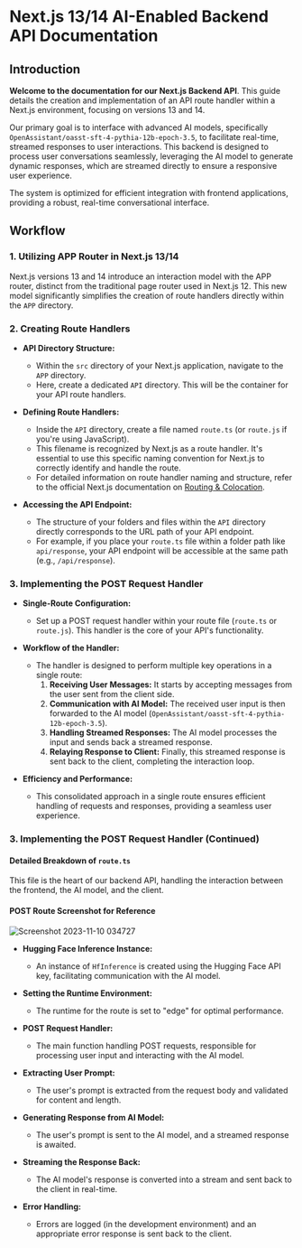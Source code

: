 # Next.js 13/14 AI-Enabled Backend API Documentation

## Introduction

**Welcome to the documentation for our Next.js Backend API**. This guide details the creation and implementation of an API route handler within a Next.js environment, focusing on versions 13 and 14.

Our primary goal is to interface with advanced AI models, specifically `OpenAssistant/oasst-sft-4-pythia-12b-epoch-3.5`, to facilitate real-time, streamed responses to user interactions. This backend is designed to process user conversations seamlessly, leveraging the AI model to generate dynamic responses, which are streamed directly to ensure a responsive user experience.

The system is optimized for efficient integration with frontend applications, providing a robust, real-time conversational interface.

## Workflow

### 1. Utilizing APP Router in Next.js 13/14

Next.js versions 13 and 14 introduce an interaction model with the APP router, distinct from the traditional page router used in Next.js 12. This new model significantly simplifies the creation of route handlers directly within the `APP` directory.

### 2. Creating Route Handlers

- **API Directory Structure:**

  - Within the `src` directory of your Next.js application, navigate to the `APP` directory.
  - Here, create a dedicated `API` directory. This will be the container for your API route handlers.

- **Defining Route Handlers:**

  - Inside the `API` directory, create a file named `route.ts` (or `route.js` if you're using JavaScript).
  - This filename is recognized by Next.js as a route handler. It's essential to use this specific naming convention for Next.js to correctly identify and handle the route.
  - For detailed information on route handler naming and structure, refer to the official Next.js documentation on [Routing & Colocation](https://nextjs.org/docs/app/building-your-application/routing#colocation).

- **Accessing the API Endpoint:**
  - The structure of your folders and files within the `API` directory directly corresponds to the URL path of your API endpoint.
  - For example, if you place your `route.ts` file within a folder path like `api/response`, your API endpoint will be accessible at the same path (e.g., `/api/response`).

### 3. Implementing the POST Request Handler

- **Single-Route Configuration:**
  - Set up a POST request handler within your route file (`route.ts` or `route.js`). This handler is the core of your API's functionality.
- **Workflow of the Handler:**

  - The handler is designed to perform multiple key operations in a single route:
    1. **Receiving User Messages:** It starts by accepting messages from the user sent from the client side.
    2. **Communication with AI Model:** The received user input is then forwarded to the AI model (`OpenAssistant/oasst-sft-4-pythia-12b-epoch-3.5`).
    3. **Handling Streamed Responses:** The AI model processes the input and sends back a streamed response.
    4. **Relaying Response to Client:** Finally, this streamed response is sent back to the client, completing the interaction loop.

- **Efficiency and Performance:**
  - This consolidated approach in a single route ensures efficient handling of requests and responses, providing a seamless user experience.

### 3. Implementing the POST Request Handler (Continued)

#### Detailed Breakdown of `route.ts`

This file is the heart of our backend API, handling the interaction between the frontend, the AI model, and the client.

#### POST Route Screenshot for Reference

![Screenshot 2023-11-10 034727](https://github.com/arnab710/Next.js-AI-Backend/assets/107277776/e39221fb-f09f-4e96-aa22-18c4873ea3c9)

- **Hugging Face Inference Instance:**

  - An instance of `HfInference` is created using the Hugging Face API key, facilitating communication with the AI model.

- **Setting the Runtime Environment:**

  - The runtime for the route is set to "edge" for optimal performance.

- **POST Request Handler:**

  - The main function handling POST requests, responsible for processing user input and interacting with the AI model.

- **Extracting User Prompt:**

  - The user's prompt is extracted from the request body and validated for content and length.

- **Generating Response from AI Model:**

  - The user's prompt is sent to the AI model, and a streamed response is awaited.

- **Streaming the Response Back:**

  - The AI model's response is converted into a stream and sent back to the client in real-time.

- **Error Handling:**
  - Errors are logged (in the development environment) and an appropriate error response is sent back to the client.
